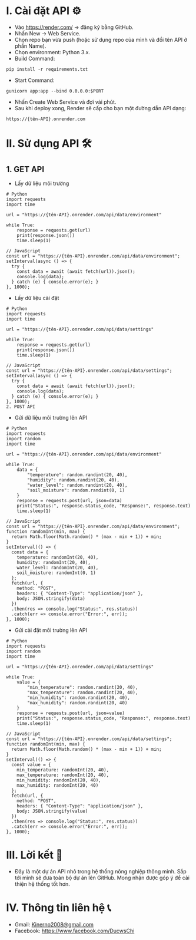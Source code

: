 # I. Cài đặt API ⚙
* Vào https://render.com/ → đăng ký bằng GitHub.
* Nhấn New → Web Service.
* Chọn repo bạn vừa push (hoặc sử dụng repo của mình và đổi tên API ở phần Name).
* Chọn environment: Python 3.x.
* Build Command:
```
pip install -r requirements.txt
```
* Start Command:
```
gunicorn app:app --bind 0.0.0.0:$PORT
```
* Nhấn Create Web Service và đợi vài phút.
* Sau khi deploy xong, Render sẽ cấp cho bạn một đường dẫn API dạng:
```
https://{tên-API}.onrender.com
```
# II. Sử dụng API 🛠
## 1. GET API
* Lấy dữ liệu môi trường
```
# Python
import requests
import time

url = "https://{tên-API}.onrender.com/api/data/environment"

while True:
    response = requests.get(url)
    print(response.json())
    time.sleep(1)
```
```
// JavaScript
const url = "https://{tên-API}.onrender.com/api/data/environment";
setInterval(async () => {
  try {
    const data = await (await fetch(url)).json();
    console.log(data);
  } catch (e) { console.error(e); }
}, 1000);
```
* Lấy dữ liệu cài đặt
```
# Python
import requests
import time

url = "https://{tên-API}.onrender.com/api/data/settings"

while True:
    response = requests.get(url)
    print(response.json())
    time.sleep(1)
```
```
// JavaScript
const url = "https://{tên-API}.onrender.com/api/data/settings";
setInterval(async () => {
  try {
    const data = await (await fetch(url)).json();
    console.log(data);
  } catch (e) { console.error(e); }
}, 1000);
2. POST API
```
* Gửi dữ liệu môi trường lên API
```
# Python
import requests
import random
import time

url = "https://{tên-API}.onrender.com/api/data/environment"

while True:
    data = {
        "temperature": random.randint(20, 40),
        "humidity": random.randint(20, 40),
        "water_level": random.randint(20, 40),
        "soil_moisture": random.randint(0, 1)
    }
    response = requests.post(url, json=data)
    print("Status:", response.status_code, "Response:", response.text)
    time.sleep(1)
```
```
// JavaScript
const url = "https://{tên-API}.onrender.com/api/data/environment";
function randomInt(min, max) {
  return Math.floor(Math.random() * (max - min + 1)) + min;
}
setInterval(() => {
  const data = {
    temperature: randomInt(20, 40),
    humidity: randomInt(20, 40),
    water_level: randomInt(20, 40),
    soil_moisture: randomInt(0, 1)
  };
  fetch(url, {
    method: "POST",
    headers: { "Content-Type": "application/json" },
    body: JSON.stringify(data)
  })
  .then(res => console.log("Status:", res.status))
  .catch(err => console.error("Error:", err));
}, 1000);
```
* Gửi cài đặt môi trường lên API
```
# Python
import requests
import random
import time

url = "https://{tên-API}.onrender.com/api/data/settings"

while True:
    value = {
        "min_temperature": random.randint(20, 40),
        "max_temperature": random.randint(20, 40),
        "min_humidity": random.randint(20, 40),
        "max_humidity": random.randint(20, 40)
    }
    response = requests.post(url, json=value)
    print("Status:", response.status_code, "Response:", response.text)
    time.sleep(1)
```
```
// JavaScript
const url = "https://{tên-API}.onrender.com/api/data/settings";
function randomInt(min, max) {
  return Math.floor(Math.random() * (max - min + 1)) + min;
}
setInterval(() => {
  const value = {
    min_temperature: randomInt(20, 40),
    max_temperature: randomInt(20, 40),
    min_humidity: randomInt(20, 40),
    max_humidity: randomInt(20, 40)
  };
  fetch(url, {
    method: "POST",
    headers: { "Content-Type": "application/json" },
    body: JSON.stringify(value)
  })
  .then(res => console.log("Status:", res.status))
  .catch(err => console.error("Error:", err));
}, 1000);
```
# III. Lời kết 📝
* Đây là một dự án API nhỏ trong hệ thống nông nghiệp thông minh. Sắp tới mình sẽ đưa toàn bộ dự án lên GitHub. Mong nhận được góp ý để cải thiện hệ thống tốt hơn.
# IV. Thông tin liên hệ 📞
* Gmail: Kinerno2008@gmail.com
* Facebook: https://www.facebook.com/DucwsChi
